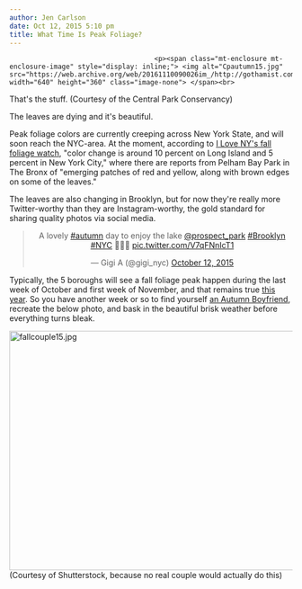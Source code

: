 ```yaml
---
author: Jen Carlson
date: Oct 12, 2015 5:10 pm
title: What Time Is Peak Foliage?
---
```


	
										<p><span class="mt-enclosure mt-enclosure-image" style="display: inline;"> <img alt="Cpautumn15.jpg" src="https://web.archive.org/web/20161110090026im_/http://gothamist.com/attachments/arts_jen/Cpautumn15.jpg" width="640" height="360" class="image-none"> </span><br>
<span class="photo_caption">That&apos;s the stuff. (Courtesy of the Central Park Conservancy)</span></p>

<p>The leaves are dying and it&apos;s beautiful. </p>

<p>Peak foliage colors are currently creeping across New York State, and will soon reach the NYC-area. At the moment, according to <a href="https://web.archive.org/web/20161110090026/http://www.iloveny.com/seasons/fall/foliage-report/#.VhwOgLRVhHw">I Love NY&apos;s fall foliage watch</a>, &quot;color change is around 10 percent on Long Island and 5 percent in New York City,&quot; where there are reports from Pelham Bay Park in The Bronx of &quot;emerging patches of red and yellow, along with brown edges on some of the leaves.&quot; </p>

<p>The leaves are also changing in Brooklyn, but for now they&apos;re really more Twitter-worthy than they are Instagram-worthy, the gold standard for sharing quality photos via social media.</p>

<center><blockquote class="twitter-tweet" lang="en"><p lang="en" dir="ltr">A lovely <a href="https://web.archive.org/web/20161110090026/https://twitter.com/hashtag/autumn?src=hash">#autumn</a> day to enjoy the lake <a href="https://web.archive.org/web/20161110090026/https://twitter.com/prospect_park">@prospect_park</a> <a href="https://web.archive.org/web/20161110090026/https://twitter.com/hashtag/Brooklyn?src=hash">#Brooklyn</a> <a href="https://web.archive.org/web/20161110090026/https://twitter.com/hashtag/NYC?src=hash">#NYC</a> &#x1F341;&#x1F342;&#x1F343; <a href="https://web.archive.org/web/20161110090026/http://t.co/V7qFNnIcT1">pic.twitter.com/V7qFNnIcT1</a></p>&#x2014; Gigi A (@gigi_nyc) <a href="https://web.archive.org/web/20161110090026/https://twitter.com/gigi_nyc/status/653656579439501312">October 12, 2015</a></blockquote>
<script async src="//web.archive.org/web/20161110090026js_/http://platform.twitter.com/widgets.js" charset="utf-8"></script></center>

<p>Typically, the 5 boroughs will see a fall foliage peak happen during the last week of October and first week of November, and that remains true <a href="https://web.archive.org/web/20161110090026/http://www.nyfallfoliage.com/">this year</a>. So you have another week or so to find yourself <a href="https://web.archive.org/web/20161110090026/http://www.theonion.com/article/mr-autumn-man-walking-down-street-with-cup-of-coff-29866">an Autumn Boyfriend</a>, recreate the below photo, and bask in the beautiful brisk weather before everything turns bleak.</p>

<p><span class="mt-enclosure mt-enclosure-image" style="display: inline;"> <img alt="fallcouple15.jpg" src="https://web.archive.org/web/20161110090026im_/http://gothamist.com/attachments/arts_jen/fallcouple15.jpg" width="640" height="426" class="image-none"> </span><br>
<span class="photo_caption">(Courtesy of Shutterstock, because no real couple would actually do this)</span></p>					
										
									
				